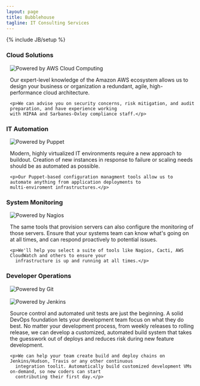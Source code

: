 ```yaml
---
layout: page
title: Bubblehouse
tagline: IT Consulting Services
---
```

{% include JB/setup %}

<h3>Cloud Solutions</h3>

<div class="row" style="margin-left: 10px">
  <div class="span2">
    <img src="{{ ASSET_PATH }}images/aws-logo.png" alt="Powered by AWS Cloud Computing">
  </div>

  <div class="span10">
    <p>Our expert-level knowledge of the Amazon AWS ecosystem allows us to design your business or organization
    a redundant, agile, high-performance cloud architecture.</p>

    <p>We can advise you on security concerns, risk mitigation, and audit preparation, and have experience working
    with HIPAA and Sarbanes-Oxley compliance staff.</p>
  </div>
</div>
    
<h3>IT Automation</h3>

<div class="row" style="margin-left: 10px">
  <div class="span2">
    <img src="{{ ASSET_PATH }}images/puppetlabs-logo.png" alt="Powered by Puppet">
  </div>

  <div class="span10">
    <p>Modern, highly virtualized IT environments require a new approach to buildout. Creation of new instances in
    response to failure or scaling needs should be as automated as possible.</p>

    <p>Our Puppet-based configuration managment tools allow us to automate anything from application deployments to
    multi-enviroment infrastructures.</p>
  </div>
</div>

<h3>System Monitoring</h3>

<div class="row" style="margin-left: 10px">
  <div class="span2">
    <img src="{{ ASSET_PATH }}images/nagios-logo.png" alt="Powered by Nagios">
  </div>

  <div class="span10">
    <p>The same tools that provision servers can also configure the monitoring of those servers. Ensure that your 
      systems team can know what's going on at all times, and can respond proactively to potential issues.</p>

    <p>We'll help you select a suite of tools like Nagios, Cacti, AWS CloudWatch and others to ensure your
      infrastructure is up and running at all times.</p>
  </div>
</div>

<h3>Developer Operations</h3>

<div class="row" style="margin-left: 10px">
  <div class="span2">
    <img src="{{ ASSET_PATH }}images/git-logo.png" alt="Powered by Git"><br><br>
    <img src="{{ ASSET_PATH }}images/jenkins-logo.png" alt="Powered by Jenkins">
  </div>

  <div class="span10">
    <p>Source control and automated unit tests are just the beginning. A solid DevOps foundation lets your 
      development team focus on what they do best. No matter your development process, from weekly releases to
      rolling release, we can develop a customized, automated build system that takes the guesswork out of
      deploys and reduces risk during new feature development.</p>

    <p>We can help your team create build and deploy chains on Jenkins/Hudson, Travis or any other continuous
      integration toolit. Automatically build customized development VMs on-demand, so new coders can start
      contributing their first day.</p>
  </div>
</div>





